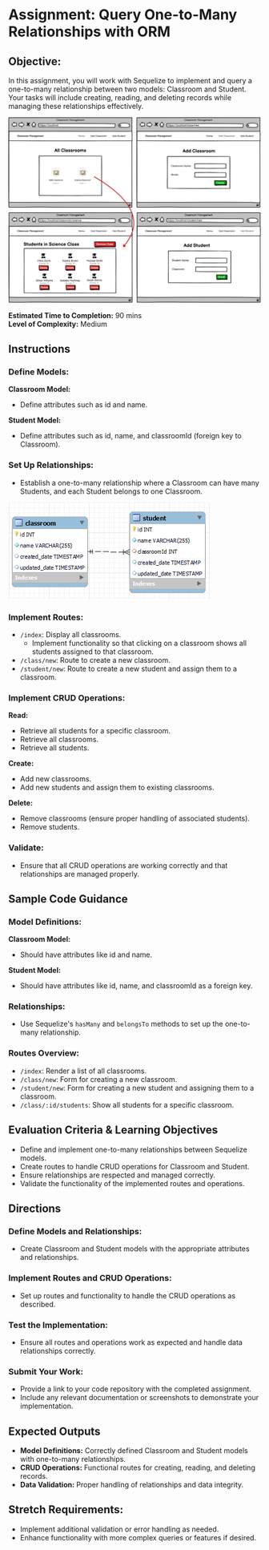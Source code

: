 # Assignment: Query One-to-Many Relationships with ORM

## Objective:
In this assignment, you will work with Sequelize to implement and query a one-to-many relationship between two models: Classroom and Student. Your tasks will include creating, reading, and deleting records while managing these relationships effectively.

![Wireframe](./assets/ClassroomManagementSystem.png)

**Estimated Time to Completion:** 90 mins  
**Level of Complexity:** Medium

## Instructions

### Define Models:

**Classroom Model:**
- Define attributes such as id and name.

**Student Model:**
- Define attributes such as id, name, and classroomId (foreign key to Classroom).

### Set Up Relationships:
- Establish a one-to-many relationship where a Classroom can have many Students, and each Student belongs to one Classroom.

![ERD](./assets/students_erd.png)

### Implement Routes:

- `/index`: Display all classrooms.
  - Implement functionality so that clicking on a classroom shows all students assigned to that classroom.
- `/class/new`: Route to create a new classroom.
- `/student/new`: Route to create a new student and assign them to a classroom.

### Implement CRUD Operations:

**Read:**
- Retrieve all students for a specific classroom.
- Retrieve all classrooms.
- Retrieve all students.

**Create:**
- Add new classrooms.
- Add new students and assign them to existing classrooms.

**Delete:**
- Remove classrooms (ensure proper handling of associated students).
- Remove students.

### Validate:
- Ensure that all CRUD operations are working correctly and that relationships are managed properly.

## Sample Code Guidance

### Model Definitions:

**Classroom Model:**
- Should have attributes like id and name.

**Student Model:**
- Should have attributes like id, name, and classroomId as a foreign key.

### Relationships:
- Use Sequelize's `hasMany` and `belongsTo` methods to set up the one-to-many relationship.

### Routes Overview:
- `/index`: Render a list of all classrooms.
- `/class/new`: Form for creating a new classroom.
- `/student/new`: Form for creating a new student and assigning them to a classroom.
- `/class/:id/students`: Show all students for a specific classroom.

## Evaluation Criteria & Learning Objectives
- Define and implement one-to-many relationships between Sequelize models.
- Create routes to handle CRUD operations for Classroom and Student.
- Ensure relationships are respected and managed correctly.
- Validate the functionality of the implemented routes and operations.

## Directions

### Define Models and Relationships:
- Create Classroom and Student models with the appropriate attributes and relationships.

### Implement Routes and CRUD Operations:
- Set up routes and functionality to handle the CRUD operations as described.

### Test the Implementation:
- Ensure all routes and operations work as expected and handle data relationships correctly.

### Submit Your Work:
- Provide a link to your code repository with the completed assignment.
- Include any relevant documentation or screenshots to demonstrate your implementation.

## Expected Outputs
- **Model Definitions:** Correctly defined Classroom and Student models with one-to-many relationships.
- **CRUD Operations:** Functional routes for creating, reading, and deleting records.
- **Data Validation:** Proper handling of relationships and data integrity.

## Stretch Requirements:
- Implement additional validation or error handling as needed.
- Enhance functionality with more complex queries or features if desired.
